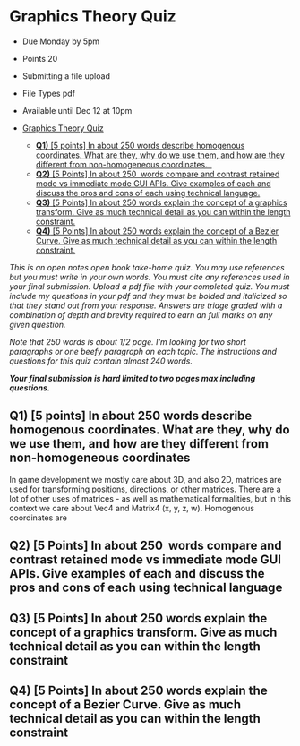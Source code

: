 # Graphics Theory Quiz

- Due Monday by 5pm
- Points 20
- Submitting a file upload
- File Types pdf
- Available until Dec 12 at 10pm

- [Graphics Theory Quiz](#graphics-theory-quiz)
  - [**Q1)** \[5 points\] In about 250 words describe homogenous coordinates. What are they, why do we use them, and how are they different from non-homogeneous coordinates.  ](#q1-5-points-in-about-250-words-describe-homogenous-coordinates-what-are-they-why-do-we-use-them-and-how-are-they-different-from-non-homogeneous-coordinates)
  - [**Q2)** \[5 Points\] In about 250  words compare and contrast retained mode vs immediate mode GUI APIs. Give examples of each and discuss the pros and cons of each using technical language.](#q2-5-points-in-about-250-words-compare-and-contrast-retained-mode-vs-immediate-mode-gui-apis-give-examples-of-each-and-discuss-the-pros-and-cons-of-each-using-technical-language)
  - [**Q3)** \[5 Points\] In about 250 words explain the concept of a graphics transform. Give as much technical detail as you can within the length constraint.](#q3-5-points-in-about-250-words-explain-the-concept-of-a-graphics-transform-give-as-much-technical-detail-as-you-can-within-the-length-constraint)
  - [**Q4)** \[5 Points\] In about 250 words explain the concept of a Bezier Curve. Give as much technical detail as you can within the length constraint.](#q4-5-points-in-about-250-words-explain-the-concept-of-a-bezier-curve-give-as-much-technical-detail-as-you-can-within-the-length-constraint)

_This is an open notes open book take-home quiz._
_You may use references but you must write in your own words._
_You must cite any references used in your final submission._
_Upload a pdf file with your completed quiz._
_You must include my questions in your pdf and they must be bolded and_
_italicized so that they stand out from your response._
_Answers are triage graded with a combination of depth and brevity required to_
_earn an full marks on any given question._

_Note that 250 words is about 1/2 page._
_I'm looking for two short paragraphs or one beefy paragraph on each topic._
_The instructions and questions for this quiz contain almost 240 words._

_**Your final submission is hard limited to two pages max including questions.**_

## **Q1)** \[5 points\] In about 250 words describe homogenous coordinates. What are they, why do we use them, and how are they different from non-homogeneous coordinates

In game development we mostly care about 3D, and also 2D, matrices are used
for transforming positions, directions, or other matrices. There are a lot of
other uses of matrices - as well as mathematical formalities, but in this context
we care about Vec4 and Matrix4 (x, y, z, w).
Homogenous coordinates are

## **Q2)** \[5 Points\] In about 250  words compare and contrast retained mode vs immediate mode GUI APIs. Give examples of each and discuss the pros and cons of each using technical language

## **Q3)** \[5 Points\] In about 250 words explain the concept of a graphics transform. Give as much technical detail as you can within the length constraint

## **Q4)** \[5 Points\] In about 250 words explain the concept of a Bezier Curve. Give as much technical detail as you can within the length constraint
